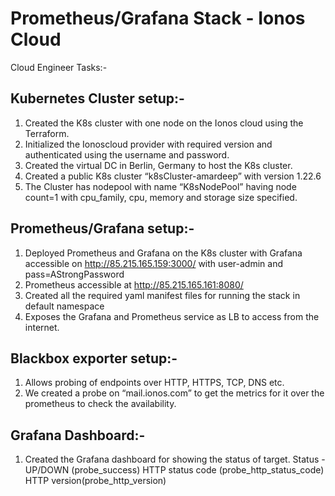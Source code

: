 # Prometheus/Grafana Stack - Ionos Cloud

Cloud Engineer Tasks:-

## Kubernetes Cluster setup:-  

1. Created the K8s cluster with one node on the Ionos cloud using the Terraform.
2. Initialized the Ionoscloud provider with required version and authenticated using the username and password.
3. Created the virtual DC in Berlin, Germany to host the K8s cluster.
4. Created a public K8s cluster “k8sCluster-amardeep” with version 1.22.6
5. The Cluster has nodepool with name “K8sNodePool” having node count=1 with cpu_family, cpu, memory and storage size specified.


## Prometheus/Grafana setup:-  

1. Deployed Prometheus and Grafana on the K8s cluster with Grafana accessible on http://85.215.165.159:3000/ with user-admin and pass=AStrongPassword  
2. Prometheus accessible at http://85.215.165.161:8080/ 
3. Created all the required yaml manifest files for running the stack in default namespace
4. Exposes the Grafana and Prometheus service as LB to access from the internet.

## Blackbox exporter setup:-  

1. Allows probing of endpoints over HTTP, HTTPS, TCP, DNS etc.
2. We created a probe on “mail.ionos.com” to get the metrics for it over the prometheus to check the availability.

## Grafana Dashboard:- 

1. Created the Grafana dashboard for showing the status of target.
   Status - UP/DOWN (probe_success)
   HTTP status code (probe_http_status_code)
   HTTP version(probe_http_version)

